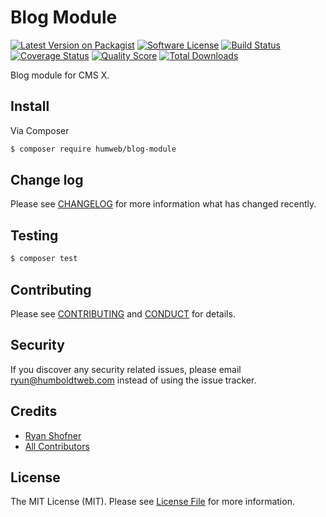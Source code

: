 # Blog Module

[![Latest Version on Packagist][ico-version]][link-packagist]
[![Software License][ico-license]](LICENSE.md)
[![Build Status][ico-travis]][link-travis]
[![Coverage Status][ico-scrutinizer]][link-scrutinizer]
[![Quality Score][ico-code-quality]][link-code-quality]
[![Total Downloads][ico-downloads]][link-downloads]

Blog module for CMS X.

## Install

Via Composer

``` bash
$ composer require humweb/blog-module
```

## Change log

Please see [CHANGELOG](CHANGELOG.md) for more information what has changed recently.

## Testing

``` bash
$ composer test
```

## Contributing

Please see [CONTRIBUTING](CONTRIBUTING.md) and [CONDUCT](CONDUCT.md) for details.

## Security

If you discover any security related issues, please email ryun@humboldtweb.com instead of using the issue tracker.

## Credits

- [Ryan Shofner][link-author]
- [All Contributors][link-contributors]

## License

The MIT License (MIT). Please see [License File](LICENSE.md) for more information.

[ico-version]: https://img.shields.io/packagist/v/humweb/blog-module.svg?style=flat-square
[ico-license]: https://img.shields.io/badge/license-MIT-brightgreen.svg?style=flat-square
[ico-travis]: https://img.shields.io/travis/humweb/blog-module/master.svg?style=flat-square
[ico-scrutinizer]: https://img.shields.io/scrutinizer/coverage/g/humweb/blog-module.svg?style=flat-square
[ico-code-quality]: https://img.shields.io/scrutinizer/g/humweb/blog-module.svg?style=flat-square
[ico-downloads]: https://img.shields.io/packagist/dt/humweb/blog-module.svg?style=flat-square

[link-packagist]: https://packagist.org/packages/humweb/blog-module
[link-travis]: https://travis-ci.org/humweb/blog-module
[link-scrutinizer]: https://scrutinizer-ci.com/g/humweb/blog-module/code-structure
[link-code-quality]: https://scrutinizer-ci.com/g/humweb/blog-module
[link-downloads]: https://packagist.org/packages/humweb/blog-module
[link-author]: https://github.com/ryun
[link-contributors]: ../../contributors
